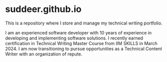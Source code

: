 # suddeer.github.io
This is a repository where I store and manage my technical writing portfolio.

I am an experienced software developer with 10 years of experience in developing and implementing software solutions. I recently earned certification in Technical Writing Master Course from IIM SKILLS in March 2024. I am now transitioning to pursue opportunities as a Technical Content Writer with an organization of repute.


